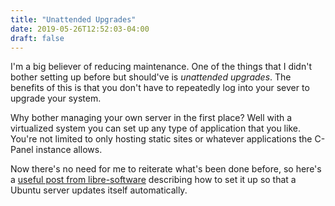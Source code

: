 ```yaml
---
title: "Unattended Upgrades"
date: 2019-05-26T12:52:03-04:00
draft: false
---
```


I'm a big believer of reducing maintenance. One of the things that I didn't bother setting up before but should've is *unattended upgrades*. The benefits of this is that you don't have to repeatedly log into your sever to upgrade your system.

Why bother managing your own server in the first place? Well with a virtualized system you can set up any type of application that you like. You're not limited to only hosting static sites or whatever applications the C-Panel instance allows.

Now there's no need for me to reiterate what's been done before, so here's a [useful post from libre-software](https://libre-software.net/ubuntu-automatic-updates/) describing how to set it up so that a Ubuntu server updates itself automatically.